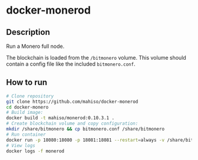 
# docker-monerod

## Description

Run a Monero full node.

The blockchain is loaded from the `/bitmonero` volume. This volume should contain a config file like the included `bitmonero.conf`.

## How to run

```sh
# Clone repository
git clone https://github.com/mahiso/docker-monerod
cd docker-monero
# Build image:
docker build -t mahiso/monerod:0.10.3.1 .
# Create blockchain volume and copy configuration:
mkdir /share/bitmonero && cp bitmonero.conf /share/bitmonero
# Run container
docker run -p 18080:18080 -p 18081:18081 --restart=always -v /share/bitmonero:/bitmonero --name=monerod -td mahiso/monerod:0.10.3.1
# View logs
docker logs -f monerod
```